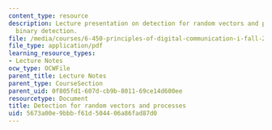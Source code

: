 ```yaml
---
content_type: resource
description: Lecture presentation on detection for random vectors and processes, and
  binary detection.
file: /media/courses/6-450-principles-of-digital-communication-i-fall-2009/5673a00e9bbbf61d504406a86fad87d0_MIT6_450F09_slide17.pdf
file_type: application/pdf
learning_resource_types:
- Lecture Notes
ocw_type: OCWFile
parent_title: Lecture Notes
parent_type: CourseSection
parent_uid: 0f805fd1-607d-cb9b-8011-69ce14d600ee
resourcetype: Document
title: Detection for random vectors and processes
uid: 5673a00e-9bbb-f61d-5044-06a86fad87d0
---
```

